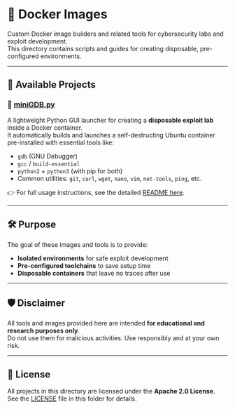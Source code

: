 # 🐳 Docker Images

Custom Docker image builders and related tools for cybersecurity labs and exploit development.  
This directory contains scripts and guides for creating disposable, pre-configured environments.

---

## 📂 Available Projects

### 🔹 [miniGDB.py](./GDB_for_exploits/miniGDB.py)

A lightweight Python GUI launcher for creating a **disposable exploit lab** inside a Docker container.  
It automatically builds and launches a self-destructing Ubuntu container pre-installed with essential tools like:

- `gdb` (GNU Debugger)  
- `gcc` / `build-essential`  
- `python2` + `python3` (with pip for both)  
- Common utilities: `git`, `curl`, `wget`, `nano`, `vim`, `net-tools`, `ping`, etc.

👉 For full usage instructions, see the detailed [README here](./GDB_for_exploits/README.md).  

---

## 🛠️ Purpose

The goal of these images and tools is to provide:

- **Isolated environments** for safe exploit development  
- **Pre-configured toolchains** to save setup time  
- **Disposable containers** that leave no traces after use  

---

## 🛡️ Disclaimer

All tools and images provided here are intended **for educational and research purposes only**.  
Do not use them for malicious activities. Use responsibly and at your own risk.  

---

## 📜 License

All projects in this directory are licensed under the **Apache 2.0 License**.  
See the [LICENSE](./LICENSE) file in this folder for details.
